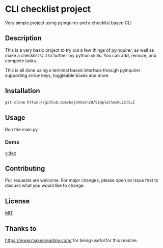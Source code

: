 # CLI checklist project

Very simple project using pyinquirer and a checklist based CLI

## Description
This is a very basic project to try out a few things of pyinquirer, as well as make a checklist CLI to further my python skills.
You can add, remove, and complete tasks.

This is all done using a terminal based interface through pyinquirer supporting arrow keys, toggleable boxes and more.

## Installation

```bash
git clone https://github.com/bsjohnson20/SimpleCheckListCLI
```

## Usage
Run the main.py

### Demo
[video](https://www.terminalizer.com/view/b0132b995917)

## Contributing

Pull requests are welcome. For major changes, please open an issue first
to discuss what you would like to change.


## License

[MIT](https://choosealicense.com/licenses/mit/)

## Thanks to
https://www.makeareadme.com/ for being useful for this readme.